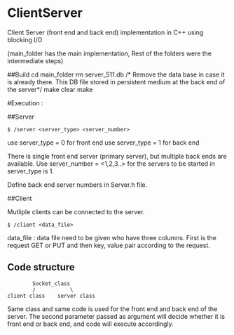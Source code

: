 # ClientServer
Client Server (front end and back end) implementation in C++ using blocking I/O

(main_folder has the main implementation, Rest of the folders were the intermediate steps)

##Build 
cd main_folder
rm server_511.db /* Remove the data base in case it is already there. This DB file stored in persistent medium at the back end of the server*/
make clear
make

#Execution :

##Server
```
$ /server <server_type> <server_number>
```
use server_type = 0 for front end
use server_type = 1 for back end

There is single front end server (primary server), but multiple back ends are available. Use server_number = <1,2,3..> for the servers to be started in server_type is 1. 

Define back end server numbers in Server.h file.

##Client

Mutliple clients can be connected to the server. 
```
$ /client <data_file>
```
data_file : data file need to be given who have three columns. First is the request GET or PUT and then key, value pair according to the request. 


## Code structure 
```
		Socket_class
		/			\
client class	server class
```

Same class and same code is used for the front end and back end of the server. The second parameter passed as argument will decide whether it is front end or back end, and code will execute accordingly. 


